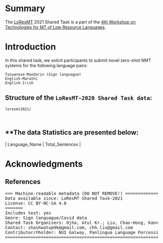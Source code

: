 # Summary

The [LoResMT](https://github.com/panlingua/loresmt-2021/) 2021 Shared Task is a part of the [4th Workshop on Technologies for MT of Low Resource Languages](https://sites.google.com/view/loresmt/).

# Introduction
In this shared task, we solicit participants to submit novel zero-shot NMT systems for the following language pairs:

	Taiwanese-Mandarin (Sign languague)
	English-Marathi
	English-Irish

## Structure of the `LoResMT-2020 Shared Task data`:
```
loresmt2021/

   
```
**The data Statistics are presented below:
-----------------------------------------------------
| Language_Name	| Total_Sentences |


# Acknowledgments

 

## References

<pre>
=== Machine-readable metadata (DO NOT REMOVE!) ================================
Data available since: LoResMT Shared Task-2021
License: CC BY-NC-SA 4.0
=======
Includes text: yes
Genre: Sign languague/Covid data
Shared Task Organisers: Ojha, Atul Kr.; Liu, Chao-Hong, Kann; Katharina
Contact: shashwatup9k@gmail.com, chh.liu@gmail.com
Contributor/&copy;holder: NUI Galway, Panlingua Language Porcessing LLP, N. Delhi, India
===============================================================================
</pre>
